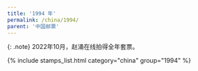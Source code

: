 ```yaml
---
title: '1994 年'
permalink: /china/1994/
parent: '中国邮票'
---
```


{: .note}
2022年10月，赵涌在线拍得全年套票。

{% include stamps_list.html category="china" group="1994" %}
